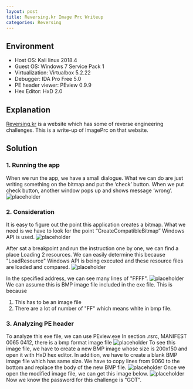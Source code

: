 ```yaml
---
layout: post
title: Reversing.kr Image Prc Writeup
categories: Reversing
---
```


## Environment
* Host OS: Kali linux 2018.4
* Guest OS: Windows 7 Service Pack 1
* Virtualization: Virtualbox 5.2.22 
* Debugger: IDA Pro Free 5.0
* PE header viewer: PEview 0.9.9
* Hex Editor: HxD 2.0

## Explanation
<a href="http://reversing.kr">Reversing.kr</a> is a website which has some of reverse engineering challenges.
This is a write-up of ImagePrc on that website.


## Solution
### 1. Running the app
When we run the app, we have a small dialogue.
What we can do are just writing something on the bitmap and put the ‘check’ button. When we put check button, another window pops up and shows message ‘wrong’. 
![placeholder](https://media.githubusercontent.com/media/inar1/inar1.github.io/master/public/images/2018-12-27/2018-12-24-17-46-51.png)

### 2. Consideration
It is easy to figure out the point this application creates a bitmap. What we need is we have to look for the point “CreateCompatibleBitmap” Windows API is used. 
![placeholder](https://media.githubusercontent.com/media/inar1/inar1.github.io/master/public/images/2018-12-27/2018-12-25-21-29-39.png)

After sat a breakpoint and run the instruction one by one, we can find a place Loading 2 resources. We can easily determine this because "LoadResource" Windows API is being executed and these resource files are loaded and compared.
![placeholder](https://media.githubusercontent.com/media/inar1/inar1.github.io/master/public/images/2018-12-27/2018-12-25-22-09-19.png)

In the specified address, we can see many lines of "FFFF".
![placeholder](https://media.githubusercontent.com/media/inar1/inar1.github.io/master/public/images/2018-12-27/2018-12-26-16-27-20.png)
We can assume this is BMP image file included in the exe file. This is because
1. This has to be an image file
2. There are a lot of number of "FF" which means white in bmp file.

### 3. Analyzing PE header
To analyze this exe file, we can use PEview.exe
In section .rsrc, MANIFEST 0065 0412, there is a bmp format image file
![placeholder](https://media.githubusercontent.com/media/inar1/inar1.github.io/master/public/images/2018-12-27/2018-12-27-21-18-57.png)
To see this image file, we have to create a new BMP image whose size is 200x150 and open it with HxD hex editor.
In addition, we have to create a blank BMP image file which has same size.
We have to copy lines from 9060 to the bottom and replace the body of the new BMP file.
![placeholder](https://media.githubusercontent.com/media/inar1/inar1.github.io/master/public/images/2018-12-27/2018-12-27-21-26-51.png)
Once we open the modified image file, we can get this image below.
![placeholder](https://media.githubusercontent.com/media/inar1/inar1.github.io/master/public/images/2018-12-27/2018-12-27-21-29-33.png)
Now we know the password for this challenge is "GOT".

